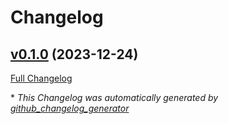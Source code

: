 # Changelog

## [v0.1.0](https://github.com/buluma/ansible-role-cni/tree/v0.1.0) (2023-12-24)

[Full Changelog](https://github.com/buluma/ansible-role-cni/compare/725c9e48566d06d901aca3610c982e6d0d6f915c...v0.1.0)



\* *This Changelog was automatically generated by [github_changelog_generator](https://github.com/github-changelog-generator/github-changelog-generator)*
